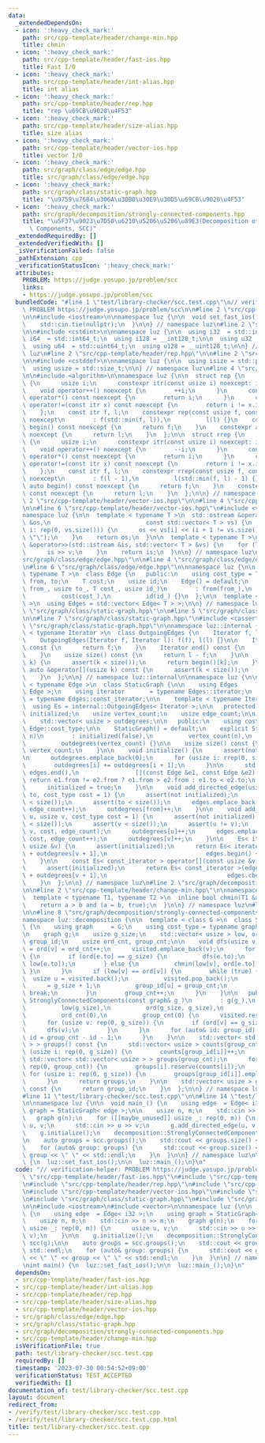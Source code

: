 ```yaml
---
data:
  _extendedDependsOn:
  - icon: ':heavy_check_mark:'
    path: src/cpp-template/header/change-min.hpp
    title: chmin
  - icon: ':heavy_check_mark:'
    path: src/cpp-template/header/fast-ios.hpp
    title: Fast I/O
  - icon: ':heavy_check_mark:'
    path: src/cpp-template/header/int-alias.hpp
    title: int alias
  - icon: ':heavy_check_mark:'
    path: src/cpp-template/header/rep.hpp
    title: "rep \u69CB\u9020\u4F53"
  - icon: ':heavy_check_mark:'
    path: src/cpp-template/header/size-alias.hpp
    title: size alias
  - icon: ':heavy_check_mark:'
    path: src/cpp-template/header/vector-ios.hpp
    title: vector I/O
  - icon: ':heavy_check_mark:'
    path: src/graph/class/edge/edge.hpp
    title: src/graph/class/edge/edge.hpp
  - icon: ':heavy_check_mark:'
    path: src/graph/class/static-graph.hpp
    title: "\u9759\u7684\u306A\u30B0\u30E9\u30D5\u69CB\u9020\u4F53"
  - icon: ':heavy_check_mark:'
    path: src/graph/decomposition/strongly-connected-components.hpp
    title: "\u5F37\u9023\u7D50\u6210\u5206\u5206\u89E3(Decomposition of Strongly Connected\
      \ Components, SCC)"
  _extendedRequiredBy: []
  _extendedVerifiedWith: []
  _isVerificationFailed: false
  _pathExtension: cpp
  _verificationStatusIcon: ':heavy_check_mark:'
  attributes:
    PROBLEM: https://judge.yosupo.jp/problem/scc
    links:
    - https://judge.yosupo.jp/problem/scc
  bundledCode: "#line 1 \"test/library-checker/scc.test.cpp\"\n// verification-helper:\
    \ PROBLEM https://judge.yosupo.jp/problem/scc\n\n#line 2 \"src/cpp-template/header/fast-ios.hpp\"\
    \n\n#include <iostream>\n\nnamespace luz {\n\n  void set_fast_ios() {\n    std::ios::sync_with_stdio(false);\n\
    \    std::cin.tie(nullptr);\n  }\n\n} // namespace luz\n#line 2 \"src/cpp-template/header/int-alias.hpp\"\
    \n\n#include <cstdint>\n\nnamespace luz {\n\n  using i32  = std::int32_t;\n  using\
    \ i64  = std::int64_t;\n  using i128 = __int128_t;\n\n  using u32  = std::uint32_t;\n\
    \  using u64  = std::uint64_t;\n  using u128 = __uint128_t;\n\n} // namespace\
    \ luz\n#line 2 \"src/cpp-template/header/rep.hpp\"\n\n#line 2 \"src/cpp-template/header/size-alias.hpp\"\
    \n\n#include <cstddef>\n\nnamespace luz {\n\n  using isize = std::ptrdiff_t;\n\
    \  using usize = std::size_t;\n\n} // namespace luz\n#line 4 \"src/cpp-template/header/rep.hpp\"\
    \n\n#include <algorithm>\n\nnamespace luz {\n\n  struct rep {\n    struct itr\
    \ {\n      usize i;\n      constexpr itr(const usize i) noexcept: i(i) {}\n  \
    \    void operator++() noexcept {\n        ++i;\n      }\n      constexpr usize\
    \ operator*() const noexcept {\n        return i;\n      }\n      constexpr bool\
    \ operator!=(const itr x) const noexcept {\n        return i != x.i;\n      }\n\
    \    };\n    const itr f, l;\n    constexpr rep(const usize f, const usize l)\
    \ noexcept\n        : f(std::min(f, l)),\n          l(l) {}\n    constexpr auto\
    \ begin() const noexcept {\n      return f;\n    }\n    constexpr auto end() const\
    \ noexcept {\n      return l;\n    }\n  };\n\n  struct rrep {\n    struct itr\
    \ {\n      usize i;\n      constexpr itr(const usize i) noexcept: i(i) {}\n  \
    \    void operator++() noexcept {\n        --i;\n      }\n      constexpr usize\
    \ operator*() const noexcept {\n        return i;\n      }\n      constexpr bool\
    \ operator!=(const itr x) const noexcept {\n        return i != x.i;\n      }\n\
    \    };\n    const itr f, l;\n    constexpr rrep(const usize f, const usize l)\
    \ noexcept\n        : f(l - 1),\n          l(std::min(f, l) - 1) {}\n    constexpr\
    \ auto begin() const noexcept {\n      return f;\n    }\n    constexpr auto end()\
    \ const noexcept {\n      return l;\n    }\n  };\n\n} // namespace luz\n#line\
    \ 2 \"src/cpp-template/header/vector-ios.hpp\"\n\n#line 4 \"src/cpp-template/header/vector-ios.hpp\"\
    \n\n#line 6 \"src/cpp-template/header/vector-ios.hpp\"\n#include <vector>\n\n\
    namespace luz {\n\n  template < typename T >\n  std::ostream &operator<<(std::ostream\
    \ &os,\n                           const std::vector< T > vs) {\n    for (usize\
    \ i: rep(0, vs.size())) {\n      os << vs[i] << (i + 1 != vs.size() ? \" \" :\
    \ \"\");\n    }\n    return os;\n  }\n\n  template < typename T >\n  std::istream\
    \ &operator>>(std::istream &is, std::vector< T > &vs) {\n    for (T &v: vs) {\n\
    \      is >> v;\n    }\n    return is;\n  }\n\n} // namespace luz\n#line 2 \"\
    src/graph/class/edge/edge.hpp\"\n\n#line 4 \"src/graph/class/edge/edge.hpp\"\n\
    \n#line 6 \"src/graph/class/edge/edge.hpp\"\n\nnamespace luz {\n\n  template <\
    \ typename T >\n  class Edge {\n   public:\n    using cost_type = T;\n\n    usize\
    \ from, to;\n    T cost;\n    usize id;\n    Edge() = default;\n    Edge(usize\
    \ from_, usize to_, T cost_, usize id_)\n        : from(from_),\n          to(to_),\n\
    \          cost(cost_),\n          id(id_) {}\n  };\n\n  template < typename T\
    \ >\n  using Edges = std::vector< Edge< T > >;\n\n} // namespace luz\n#line 2\
    \ \"src/graph/class/static-graph.hpp\"\n\n#line 5 \"src/graph/class/static-graph.hpp\"\
    \n\n#line 7 \"src/graph/class/static-graph.hpp\"\n#include <cassert>\n#line 9\
    \ \"src/graph/class/static-graph.hpp\"\n\nnamespace luz::internal {\n\n  template\
    \ < typename Iterator >\n  class OutgoingEdges {\n    Iterator f, l;\n\n   public:\n\
    \    OutgoingEdges(Iterator f, Iterator l): f(f), l(l) {}\n\n    Iterator begin()\
    \ const {\n      return f;\n    }\n    Iterator end() const {\n      return l;\n\
    \    }\n    usize size() const {\n      return l - f;\n    }\n\n    auto &operator[](usize\
    \ k) {\n      assert(k < size());\n      return begin()[k];\n    }\n    const\
    \ auto &operator[](usize k) const {\n      assert(k < size());\n      return begin()[k];\n\
    \    }\n  };\n\n} // namespace luz::internal\n\nnamespace luz {\n\n  template\
    \ < typename Edge >\n  class StaticGraph {\n\n    using Edges          = std::vector<\
    \ Edge >;\n    using iterator       = typename Edges::iterator;\n    using const_iterator\
    \ = typename Edges::const_iterator;\n\n    template < typename Iterator >\n  \
    \  using Es = internal::OutgoingEdges< Iterator >;\n\n   protected:\n    bool\
    \ initialized;\n    usize vertex_count;\n    usize edge_count;\n\n    Edges edges;\n\
    \    std::vector< usize > outdegrees;\n\n   public:\n    using cost_type = typename\
    \ Edge::cost_type;\n\n    StaticGraph() = default;\n    explicit StaticGraph(usize\
    \ n)\n        : initialized(false),\n          vertex_count(n),\n          edge_count(0),\n\
    \          outdegrees(vertex_count) {}\n\n    usize size() const {\n      return\
    \ vertex_count;\n    }\n\n    void initialize() {\n      assert(not initialized);\n\
    \n      outdegrees.emplace_back(0);\n      for (usize i: rrep(0, size())) {\n\
    \        outdegrees[i] += outdegrees[i + 1];\n      }\n\n      std::sort(edges.begin(),\
    \ edges.end(),\n                [](const Edge &e1, const Edge &e2) {\n       \
    \ return e1.from != e2.from ? e1.from > e2.from : e1.to < e2.to;\n      });\n\n\
    \      initialized = true;\n    }\n\n    void add_directed_edge(usize from, usize\
    \ to, cost_type cost = 1) {\n      assert(not initialized);\n      assert(from\
    \ < size());\n      assert(to < size());\n      edges.emplace_back(from, to, cost,\
    \ edge_count++);\n      outdegrees[from]++;\n    }\n\n    void add_undirected_edge(usize\
    \ u, usize v, cost_type cost = 1) {\n      assert(not initialized);\n      assert(u\
    \ < size());\n      assert(v < size());\n      assert(u != v);\n      edges.emplace_back(u,\
    \ v, cost, edge_count);\n      outdegrees[u]++;\n      edges.emplace_back(v, u,\
    \ cost, edge_count++);\n      outdegrees[v]++;\n    }\n\n    Es< iterator > operator[](const\
    \ usize &v) {\n      assert(initialized);\n      return Es< iterator >(edges.begin()\
    \ + outdegrees[v + 1],\n                            edges.begin() + outdegrees[v]);\n\
    \    }\n\n    const Es< const_iterator > operator[](const usize &v) const {\n\
    \      assert(initialized);\n      return Es< const_iterator >(edges.cbegin()\
    \ + outdegrees[v + 1],\n                                  edges.cbegin() + outdegrees[v]);\n\
    \    }\n  };\n\n} // namespace luz\n#line 2 \"src/graph/decomposition/strongly-connected-components.hpp\"\
    \n\n#line 2 \"src/cpp-template/header/change-min.hpp\"\n\nnamespace luz {\n\n\
    \  template < typename T1, typename T2 >\n  inline bool chmin(T1 &a, T2 b) {\n\
    \    return a > b and (a = b, true);\n  }\n\n} // namespace luz\n#line 6 \"src/graph/decomposition/strongly-connected-components.hpp\"\
    \n\n#line 8 \"src/graph/decomposition/strongly-connected-components.hpp\"\n\n\
    namespace luz::decomposition {\n\n  template < class G >\n  class StronglyConnectedComponents\
    \ {\n    using graph     = G;\n    using cost_type = typename graph::cost_type;\n\
    \n    graph g;\n    usize g_size;\n    std::vector< usize > low, ord, visited,\
    \ group_id;\n    usize ord_cnt, group_cnt;\n\n    void dfs(usize v) {\n      low[v]\
    \ = ord[v] = ord_cnt++;\n      visited.emplace_back(v);\n      for (auto& e: g[v])\
    \ {\n        if (ord[e.to] == g_size) {\n          dfs(e.to);\n          chmin(low[v],\
    \ low[e.to]);\n        } else {\n          chmin(low[v], ord[e.to]);\n       \
    \ }\n      }\n      if (low[v] == ord[v]) {\n        while (true) {\n        \
    \  usize u = visited.back();\n          visited.pop_back();\n          ord[u]\
    \      = g_size + 1;\n          group_id[u] = group_cnt;\n          if (u == v)\
    \ break;\n        }\n        group_cnt++;\n      }\n    }\n\n   public:\n    explicit\
    \ StronglyConnectedComponents(const graph& g_)\n        : g(g_),\n          g_size(g.size()),\n\
    \          low(g_size),\n          ord(g_size, g_size),\n          group_id(g_size),\n\
    \          ord_cnt(0),\n          group_cnt(0) {\n      visited.reserve(g_size);\n\
    \      for (usize v: rep(0, g_size)) {\n        if (ord[v] == g_size) {\n    \
    \      dfs(v);\n        }\n      }\n      for (auto& id: group_id) {\n       \
    \ id = group_cnt - id - 1;\n      }\n    }\n\n    std::vector< std::vector< usize\
    \ > > groups() const {\n      std::vector< usize > counts(group_cnt);\n      for\
    \ (usize i: rep(0, g_size)) {\n        counts[group_id[i]]++;\n      }\n     \
    \ std::vector< std::vector< usize > > groups(group_cnt);\n      for (usize i:\
    \ rep(0, group_cnt)) {\n        groups[i].reserve(counts[i]);\n      }\n     \
    \ for (usize i: rep(0, g_size)) {\n        groups[group_id[i]].emplace_back(i);\n\
    \      }\n      return groups;\n    }\n\n    std::vector< usize > group_ids()\
    \ const {\n      return group_id;\n    }\n  };\n\n} // namespace luz::decomposition\n\
    #line 11 \"test/library-checker/scc.test.cpp\"\n\n#line 14 \"test/library-checker/scc.test.cpp\"\
    \n\nnamespace luz {\n\n  void main_() {\n    using edge  = Edge< i32 >;\n    using\
    \ graph = StaticGraph< edge >;\n\n    usize n, m;\n    std::cin >> n >> m;\n \
    \   graph g(n);\n    for ([[maybe_unused]] usize _: rep(0, m)) {\n      usize\
    \ u, v;\n      std::cin >> u >> v;\n      g.add_directed_edge(u, v);\n    }\n\n\
    \    g.initialize();\n    decomposition::StronglyConnectedComponents scc(g);\n\
    \n    auto groups = scc.groups();\n    std::cout << groups.size() << std::endl;\n\
    \    for (auto& group: groups) {\n      std::cout << group.size() << \" \" <<\
    \ group << \" \" << std::endl;\n    }\n  }\n\n} // namespace luz\n\nint main()\
    \ {\n  luz::set_fast_ios();\n\n  luz::main_();\n}\n"
  code: "// verification-helper: PROBLEM https://judge.yosupo.jp/problem/scc\n\n#include\
    \ \"src/cpp-template/header/fast-ios.hpp\"\n#include \"src/cpp-template/header/int-alias.hpp\"\
    \n#include \"src/cpp-template/header/rep.hpp\"\n#include \"src/cpp-template/header/size-alias.hpp\"\
    \n#include \"src/cpp-template/header/vector-ios.hpp\"\n#include \"src/graph/class/edge/edge.hpp\"\
    \n#include \"src/graph/class/static-graph.hpp\"\n#include \"src/graph/decomposition/strongly-connected-components.hpp\"\
    \n\n#include <iostream>\n#include <vector>\n\nnamespace luz {\n\n  void main_()\
    \ {\n    using edge  = Edge< i32 >;\n    using graph = StaticGraph< edge >;\n\n\
    \    usize n, m;\n    std::cin >> n >> m;\n    graph g(n);\n    for ([[maybe_unused]]\
    \ usize _: rep(0, m)) {\n      usize u, v;\n      std::cin >> u >> v;\n      g.add_directed_edge(u,\
    \ v);\n    }\n\n    g.initialize();\n    decomposition::StronglyConnectedComponents\
    \ scc(g);\n\n    auto groups = scc.groups();\n    std::cout << groups.size() <<\
    \ std::endl;\n    for (auto& group: groups) {\n      std::cout << group.size()\
    \ << \" \" << group << \" \" << std::endl;\n    }\n  }\n\n} // namespace luz\n\
    \nint main() {\n  luz::set_fast_ios();\n\n  luz::main_();\n}\n"
  dependsOn:
  - src/cpp-template/header/fast-ios.hpp
  - src/cpp-template/header/int-alias.hpp
  - src/cpp-template/header/rep.hpp
  - src/cpp-template/header/size-alias.hpp
  - src/cpp-template/header/vector-ios.hpp
  - src/graph/class/edge/edge.hpp
  - src/graph/class/static-graph.hpp
  - src/graph/decomposition/strongly-connected-components.hpp
  - src/cpp-template/header/change-min.hpp
  isVerificationFile: true
  path: test/library-checker/scc.test.cpp
  requiredBy: []
  timestamp: '2023-07-30 00:54:52+09:00'
  verificationStatus: TEST_ACCEPTED
  verifiedWith: []
documentation_of: test/library-checker/scc.test.cpp
layout: document
redirect_from:
- /verify/test/library-checker/scc.test.cpp
- /verify/test/library-checker/scc.test.cpp.html
title: test/library-checker/scc.test.cpp
---
```

